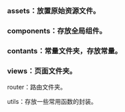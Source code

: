 ### assets：放置原始资源文件。

### components：存放全局组件。

### contants：常量文件夹，存放常量。

### views：页面文件夹。

router：路由文件夹。

utils：存放一些常用函数的封装。